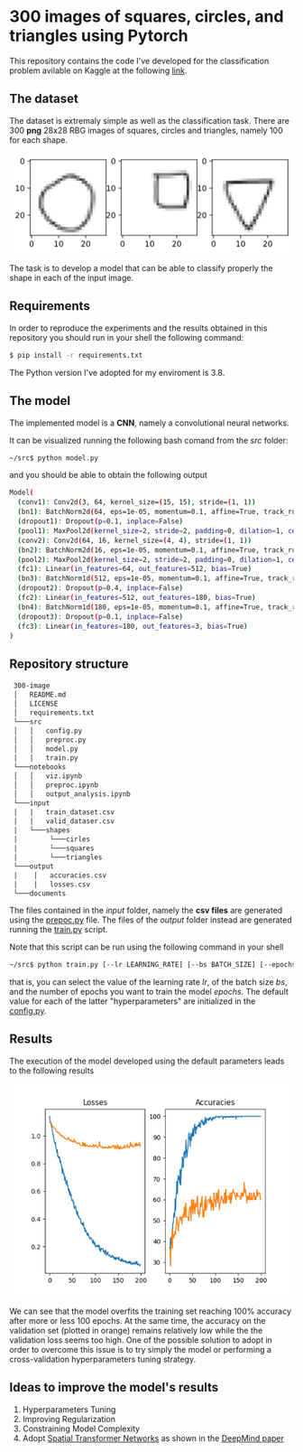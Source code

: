 # 300 images of squares, circles, and triangles using Pytorch
This repository contains the code I've developed for the classification problem avilable on Kaggle at the following [link](https://www.kaggle.com/cactus3/basicshapes).

## The dataset
The dataset is extremaly simple as well as the classification task. There are 300 __png__  28x28 RBG images of squares, circles and triangles, namely 100 for each shape.
<p align="center">
  <img src="documents/trim.png" alt="Sublime's custom image" width="900"/>
</p>

The task is to develop a model that can be able to classify properly the shape in each of the input image. 
## Requirements
In order to reproduce the experiments and the results obtained in this repository you should run in your shell the following command:
```bash
$ pip install -r requirements.txt
```
The Python version I've adopted for my enviroment is 3.8.
## The model
The implemented model is a **CNN**, namely a convolutional neural networks. 

It can be visualized running the following bash comand from the _src_ folder:
```bash
~/src$ python model.py
```
and you should be able to obtain the following output
```bash
Model(
  (conv1): Conv2d(3, 64, kernel_size=(15, 15), stride=(1, 1))
  (bn1): BatchNorm2d(64, eps=1e-05, momentum=0.1, affine=True, track_running_stats=True)
  (dropout1): Dropout(p=0.1, inplace=False)
  (pool1): MaxPool2d(kernel_size=2, stride=2, padding=0, dilation=1, ceil_mode=False)
  (conv2): Conv2d(64, 16, kernel_size=(4, 4), stride=(1, 1))
  (bn2): BatchNorm2d(16, eps=1e-05, momentum=0.1, affine=True, track_running_stats=True)
  (pool2): MaxPool2d(kernel_size=2, stride=2, padding=0, dilation=1, ceil_mode=False)
  (fc1): Linear(in_features=64, out_features=512, bias=True)
  (bn3): BatchNorm1d(512, eps=1e-05, momentum=0.1, affine=True, track_running_stats=True)
  (dropout2): Dropout(p=0.4, inplace=False)
  (fc2): Linear(in_features=512, out_features=180, bias=True)
  (bn4): BatchNorm1d(180, eps=1e-05, momentum=0.1, affine=True, track_running_stats=True)
  (dropout3): Dropout(p=0.1, inplace=False)
  (fc3): Linear(in_features=180, out_features=3, bias=True)
)

```

## Repository structure

```
 300-image
 │   README.md
 │   LICENSE    
 │   requirements.txt
 └───src
 │   │   config.py
 │   │   preproc.py
 │   │   model.py
 |   |   train.py
 └───notebooks
 │   │   viz.ipynb
 │   │   preproc.ipynb
 │   │   output_analysis.ipynb
 └───input
 |   |   train_dataset.csv
 |   |   valid_dataser.csv
 |   └───shapes
 |        └───cirles
 |        └───squares
 |        └───triangles
 └───output
 |    |   accuracies.csv
 |    |   losses.csv
 └───documents
```

The files contained in the _input_ folder, namely the **csv files** are generated using the [prepoc.py](src/preproc.py) file. The files of the _output_ folder instead are generated 
running the [train.py](src/train.py) script.

Note that this script can be run using the following command
in your shell
```bash
~/src$ python train.py [--lr LEARNING_RATE] [--bs BATCH_SIZE] [--epochs EPOCHS]
```
that is, you can select the value of the learning rate _lr_, of the batch size _bs_, and the number of epochs you want to train the model _epochs_. The default value for each of the latter "hyperparameters" are initialized in the [config.py](src/config.py).

## Results
The execution of the model developed using the default parameters leads to the following results

<p align="center">
  <img src="documents/result/image.png" alt="Sublime's custom image" width="900"/>
</p>

We can see that the model overfits the training set reaching 100% accuracy after more or less 100 epochs. At the same time, the accuracy on the validation set (plotted in orange) remains relatively low while the the validation loss seems too high. One of the possible solution to adopt in order to overcome this issue is to try simply the model or performing a cross-validation hyperparameters tuning strategy.

## Ideas to improve the model's results
1. Hyperparameters Tuning
2. Improving Regularization
3. Constraining Model Complexity
4. Adopt [Spatial Transformer Networks](https://pytorch.org/tutorials/intermediate/spatial_transformer_tutorial.html) as shown in the [DeepMind paper](https://arxiv.org/abs/1506.02025)


